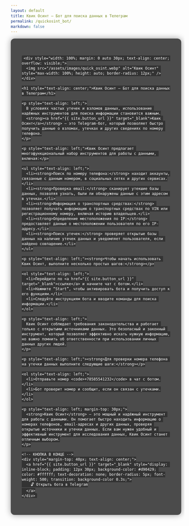 ```yaml
---
layout: default
title: Квик Осинт — Бот для поиска данных в Телеграм
permalink: /quickosint_bot/
markdown: false
---
```


<style>
  html, body {
    height: auto !important;
    min-height: 100%;
    overflow-x: hidden;
    overflow-y: auto;
    display: block !important;
  }
  .custom-osint-wrapper {
    background-color: rgba(0, 0, 0, 0.7) !important;
    padding: 40px 20px;
    border-radius: 12px;
    max-width: 800px;
    width: 100%;
    box-shadow: 0 0 20px rgba(0,0,0,0.4);
    margin: 0 auto;
    color: #ffffff !important;
  }

  .custom-osint-wrapper a {
    color: #fff !important;
    text-decoration: underline;
  }

  .custom-osint-wrapper code {
    background: #333;
    padding: 2px 6px;
    border-radius: 4px;
  }

  @media (max-width: 600px) {
    .custom-osint-wrapper {
      padding: 20px 10px;
    }
  }
</style>

<div class="custom-osint-wrapper">
  <div style="max-width: 680px; margin: 0 auto; padding: 0 15px;">

    <div style="width: 100%; margin: 0 auto 30px; text-align: center; overflow: visible;">
      <img src="/assets/images/quick_osint.webp" alt="Квик Осинт" style="max-width: 100%; height: auto; border-radius: 12px;" />
    </div>

    <h1 style="text-align: center;">Квик Осинт — Бот для поиска данных в Телеграм</h1>

    <p style="text-align: left;">
      В условиях частых утечек и взломов данных, использование надёжных инструментов для поиска информации становится важным.
      <strong><a href="{{ site.button_url }}" target="_blank">Квик Осинт</a></strong> — это Telegram-бот, который позволяет быстро получить данные о взломах, утечках и других сведениях по номеру телефона.
    </p>

    <p style="text-align: left;">Квик Осинт предлагает многофункциональный набор инструментов для работы с данными, включая:</p>

    <ul style="text-align: left;">
      <li><strong>Поиск по номеру телефона:</strong> находит аккаунты, связанные с данным номером, в социальных сетях и других сервисах.</li>
      <li><strong>Проверка email:</strong> сканирует утекшие базы данных, позволяя узнать, были ли обнаружены данные с этим адресом в утечках.</li>
      <li><strong>Информация о транспортных средствах:</strong> позволяет получать информацию о транспортных средствах по VIN или регистрационному номеру, включая историю владельцев.</li>
      <li><strong>Определение местоположения по IP:</strong> предоставляет данные о местоположении пользователя по его IP-адресу.</li>
      <li><strong>Поиск утечек:</strong> проверяет открытые базы данных на наличие утечек данных и уведомляет пользователя, если найдено совпадение.</li>
    </ul>

    <p style="text-align: left;"><strong>Чтобы начать использовать Квик Осинт, выполните несколько простых шагов:</strong></p>

    <ol style="text-align: left;">
      <li>Перейдите по <a href="{{ site.button_url }}" target="_blank">ссылке</a> и начните чат с ботом.</li>
      <li>Нажмите “Start”, чтобы активировать бота и получить доступ к его функциям.</li>
      <li>Следуйте инструкциям бота и вводите команды для поиска информации.</li>
    </ol>

    <p style="text-align: left;">
      Квик Осинт соблюдает требования законодательства и работает только с открытыми источниками данных. Это безопасный и законный инструмент, который позволяет эффективно искать нужную информацию, но важно помнить об ответственности при использовании личных данных других людей.
    </p>

    <p style="text-align: left;"><strong>Для проверки номера телефона на утечки данных выполните следующие шаги:</strong></p>

    <ol style="text-align: left;">
      <li>Отправьте номер <code>+78585541232</code> в чат с ботом.</li>
      <li>Бот проверит номер и сообщит, если он связан с утечками.</li>
    </ol>

    <p style="text-align: left; margin-top: 30px;">
      <strong>Квик Осинт</strong> — это мощный и надёжный инструмент для работы с данными. Он помогает быстро находить информацию о номерах телефонов, email-адресах и других данных, проверяя открытые источники и утечки данных. Если вам нужен удобный и эффективный инструмент для исследования данных, Квик Осинт станет отличным выбором.
    </p>

    <!-- КНОПКА В КОНЦЕ -->
    <div style="margin-top: 40px; text-align: center;">
      <a href="{{ site.button_url }}" target="_blank" style="display: inline-block; padding: 12px 30px; background-color: #d90429; color: #ffffff; text-decoration: none; border-radius: 5px; font-weight: 500; transition: background-color 0.3s;">
        🔓 Открыть бота в Telegram
      </a>
    </div>

  </div>
</div>
